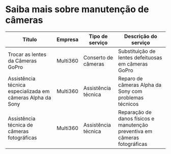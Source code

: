 <!DOCTYPE html>
<html>
<head>
</head>
<body>
<h1 href="https://multi360.shop/blog/manutencao.html">Saiba mais sobre manutenção de câmeras</h1>
	<table>
		<thead>
			<tr>
				<th>Título</th>
				<th>Empresa</th>
				<th>Tipo de serviço</th>
				<th>Descrição do serviço</th>
			</tr>
		</thead>
		<tbody>
			<tr>
				<td>Trocar as lentes da Câmeras GoPro</td>
				<td>Multi360</td>
				<td>Conserto de câmeras</td>
				<td>Substituição de lentes defeituosas em câmeras GoPro</td>
			</tr>
			<tr>
				<td>Assistência técnica especializada em câmeras Alpha da Sony</td>
				<td>Multi360</td>
				<td>Assistência técnica</td>
				<td>Reparo de câmeras Alpha da Sony com problemas técnicos</td>
			</tr>
			<tr>
				<td>Assistência técnica de câmeras fotográficas</td>
				<td>Multi360</td>
				<td>Assistência técnica</td>
				<td>Reparação de danos físicos e manutenção preventiva em câmeras fotográficas</td>
			</tr>
			<!-- adicionar mais linhas aqui -->
		</tbody>
	</table>
</body>
</html>
